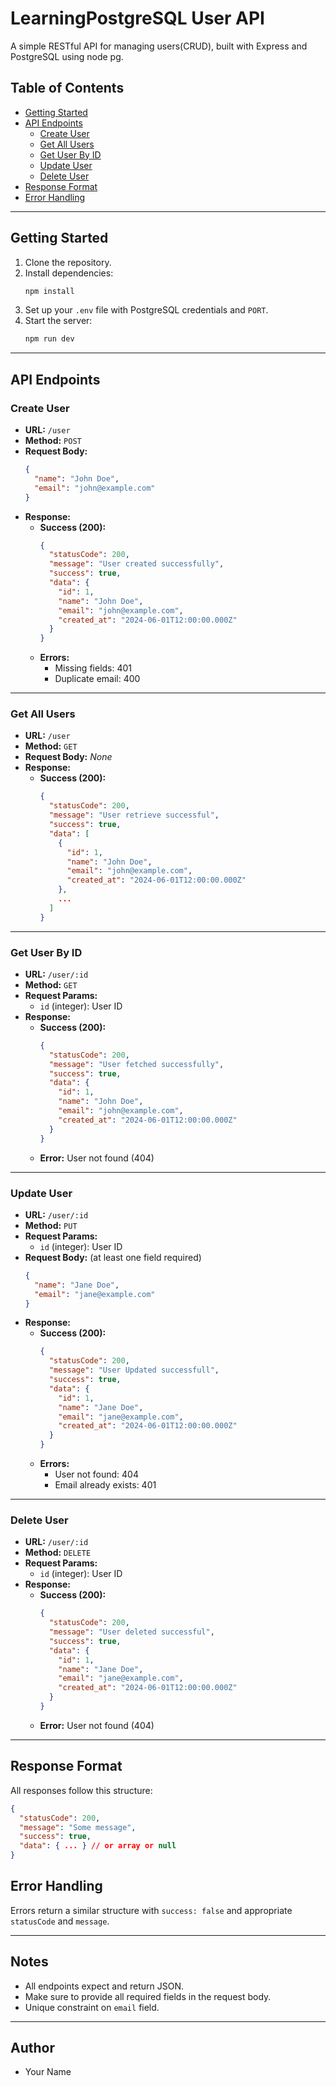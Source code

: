 # LearningPostgreSQL User API

A simple RESTful API for managing users(CRUD), built with Express and PostgreSQL using node pg.

## Table of Contents

- [Getting Started](#getting-started)
- [API Endpoints](#api-endpoints)
  - [Create User](#create-user)
  - [Get All Users](#get-all-users)
  - [Get User By ID](#get-user-by-id)
  - [Update User](#update-user)
  - [Delete User](#delete-user)
- [Response Format](#response-format)
- [Error Handling](#error-handling)

---

## Getting Started

1. Clone the repository.
2. Install dependencies:
   ```sh
   npm install
   ```
3. Set up your `.env` file with PostgreSQL credentials and `PORT`.
4. Start the server:
   ```sh
   npm run dev
   ```

---

## API Endpoints

### Create User

- **URL:** `/user`
- **Method:** `POST`
- **Request Body:**
  ```json
  {
    "name": "John Doe",
    "email": "john@example.com"
  }
  ```
- **Response:**
  - **Success (200):**
    ```json
    {
      "statusCode": 200,
      "message": "User created successfully",
      "success": true,
      "data": {
        "id": 1,
        "name": "John Doe",
        "email": "john@example.com",
        "created_at": "2024-06-01T12:00:00.000Z"
      }
    }
    ```
  - **Errors:**
    - Missing fields: 401
    - Duplicate email: 400

---

### Get All Users

- **URL:** `/user`
- **Method:** `GET`
- **Request Body:** _None_
- **Response:**
  - **Success (200):**
    ```json
    {
      "statusCode": 200,
      "message": "User retrieve successful",
      "success": true,
      "data": [
        {
          "id": 1,
          "name": "John Doe",
          "email": "john@example.com",
          "created_at": "2024-06-01T12:00:00.000Z"
        },
        ...
      ]
    }
    ```

---

### Get User By ID

- **URL:** `/user/:id`
- **Method:** `GET`
- **Request Params:**
  - `id` (integer): User ID
- **Response:**
  - **Success (200):**
    ```json
    {
      "statusCode": 200,
      "message": "User fetched successfully",
      "success": true,
      "data": {
        "id": 1,
        "name": "John Doe",
        "email": "john@example.com",
        "created_at": "2024-06-01T12:00:00.000Z"
      }
    }
    ```
  - **Error:** User not found (404)

---

### Update User

- **URL:** `/user/:id`
- **Method:** `PUT`
- **Request Params:**
  - `id` (integer): User ID
- **Request Body:** (at least one field required)
  ```json
  {
    "name": "Jane Doe",
    "email": "jane@example.com"
  }
  ```
- **Response:**
  - **Success (200):**
    ```json
    {
      "statusCode": 200,
      "message": "User Updated successfull",
      "success": true,
      "data": {
        "id": 1,
        "name": "Jane Doe",
        "email": "jane@example.com",
        "created_at": "2024-06-01T12:00:00.000Z"
      }
    }
    ```
  - **Errors:**
    - User not found: 404
    - Email already exists: 401

---

### Delete User

- **URL:** `/user/:id`
- **Method:** `DELETE`
- **Request Params:**
  - `id` (integer): User ID
- **Response:**
  - **Success (200):**
    ```json
    {
      "statusCode": 200,
      "message": "User deleted successful",
      "success": true,
      "data": {
        "id": 1,
        "name": "Jane Doe",
        "email": "jane@example.com",
        "created_at": "2024-06-01T12:00:00.000Z"
      }
    }
    ```
  - **Error:** User not found (404)

---

## Response Format

All responses follow this structure:

```json
{
  "statusCode": 200,
  "message": "Some message",
  "success": true,
  "data": { ... } // or array or null
}
```

## Error Handling

Errors return a similar structure with `success: false` and appropriate `statusCode` and `message`.

---

## Notes

- All endpoints expect and return JSON.
- Make sure to provide all required fields in the request body.
- Unique constraint on `email` field.

---

## Author

- Your Name
